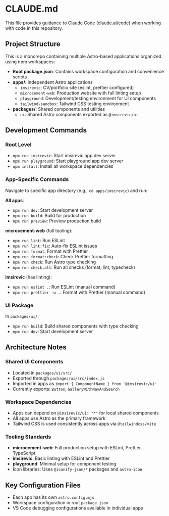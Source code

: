 # CLAUDE.md

This file provides guidance to Claude Code (claude.ai/code) when working with code in this repository.

## Project Structure

This is a monorepo containing multiple Astro-based applications organized using npm workspaces:

- **Root package.json**: Contains workspace configuration and convenience scripts
- **apps/**: Independent Astro applications
  - `imsirevic`: CV/portfolio site (eslint, prettier configured)
  - `microcement-web`: Production website with full linting setup
  - `playground`: Development/testing environment for UI components
  - `tailwind-sandbox`: Tailwind CSS testing environment
- **packages/**: Shared components and utilities
  - `ui`: Shared Astro components exported as `@imsirevic/ui`

## Development Commands

### Root Level
- `npm run imsirevic`: Start imsirevic app dev server
- `npm run playground`: Start playground app dev server
- `npm install`: Install all workspace dependencies

### App-Specific Commands
Navigate to specific app directory (e.g., `cd apps/imsirevic`) and run:

**All apps**:
- `npm run dev`: Start development server
- `npm run build`: Build for production
- `npm run preview`: Preview production build

**microcement-web** (full tooling):
- `npm run lint`: Run ESLint
- `npm run lint:fix`: Auto-fix ESLint issues
- `npm run format`: Format with Prettier
- `npm run format:check`: Check Prettier formatting
- `npm run check`: Run Astro type checking
- `npm run check:all`: Run all checks (format, lint, typecheck)

**imsirevic** (has linting):
- `npm run eslint .`: Run ESLint (manual command)
- `npm run prettier -w .`: Format with Prettier (manual command)

### UI Package
In `packages/ui/`:
- `npm run build`: Build shared components with type checking
- `npm run dev`: Start development server

## Architecture Notes

### Shared UI Components
- Located in `packages/ui/src/`
- Exported through `packages/ui/src/index.js`
- Imported in apps as `import { ComponentName } from '@imsirevic/ui'`
- Currently exports: `Button`, `GalleryWithNavAndSearch`

### Workspace Dependencies
- Apps can depend on `@imsirevic/ui: "*"` for local shared components
- All apps use Astro as the primary framework
- Tailwind CSS is used consistently across apps via `@tailwindcss/vite`

### Tooling Standards
- **microcement-web**: Full production setup with ESLint, Prettier, TypeScript
- **imsirevic**: Basic linting with ESLint and Prettier
- **playground**: Minimal setup for component testing
- Icon libraries: Uses `@iconify-json/*` packages and `astro-icon`

## Key Configuration Files
- Each app has its own `astro.config.mjs`
- Workspace configuration in root `package.json`
- VS Code debugging configurations available in individual apps